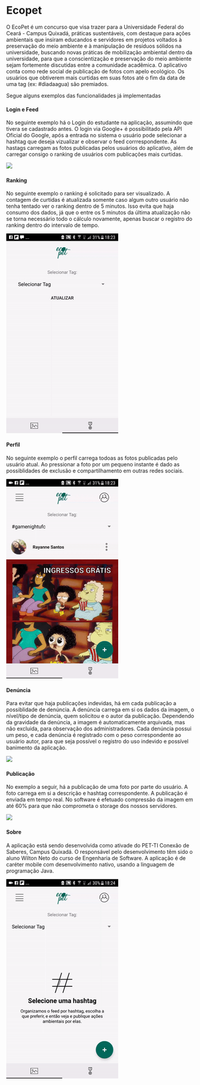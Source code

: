 # Ecopet

O EcoPet é um concurso que visa trazer para a Universidade Federal do Ceará - Campus Quixadá, práticas sustentáveis, com destaque para ações ambientais que insiram educandos e servidores em projetos voltados à preservação do meio ambiente e à manipulação de resíduos sólidos na  universidade, buscando novas práticas de mobilização ambiental dentro da universidade, para que a conscientização e preservação do meio ambiente sejam fortemente discutidas entre a comunidade acadêmica. O aplicativo conta como rede social de publicação de fotos com apelo ecológico. Os usuários que obtiverem mais curtidas em suas fotos até o fim da data de uma tag (ex: #diadaagua) são premiados.

Segue alguns exemplos das funcionalidades já implementadas
#### Login e Feed
No seguinte exemplo há o Login do estudante na aplicação, assumindo que tivera se cadastrado antes. O login via Google+ é possibilitado pela API Oficial do Google, após a entrada no sistema o usuário pode selecionar a hashtag que deseja vizualizar e observar o feed corrrespondente. As hastags carregam as fotos publicadas pelos usuários do aplicativo, além de carregar consigo o ranking de usuários com publicações mais curtidas.

 <img src="https://github.com/wiltonribeiro/ecoPET/blob/master/Preview/LoginPreview.gif" width="300" height="auto">


#### Ranking
No seguinte exemplo o ranking é solicitado para ser visualizado. A contagem de curtidas é atualizada somente caso algum outro usuário não tenha tentado ver o ranking dentro de 5 minutos. Isso evita que haja consumo dos dados, já que o entre os 5 minutos da última atualização não se torna necessário todo o cálculo novamente, apenas buscar o registro do ranking dentro do intervalo de tempo.

<img src="https://github.com/wiltonribeiro/ecoPET/blob/master/Preview/RankingPreview.gif" width="300" height="auto">


#### Perfil
No seguinte exemplo o perfil carrega todoas as fotos publicadas pelo usuário atual. Ao pressionar a foto por um pequeno instante é dado as possiblidades de exclusão e compartilhamento em outras redes sociais.

<img src="https://github.com/wiltonribeiro/ecoPET/blob/master/Preview/ProfilePreview.gif" width="300" height="auto">

#### Denúncia
Para evitar que haja publicações indevidas, há em cada publicação a possiblidade de denúncia. A denúncia carrega em si os dados da imagem, o nível/tipo de denúncia, quem solicitou e o autor da publicação. Dependendo da gravidade da denúncia, a imagem é automaticamente arquivada, mas não excluida, para observação dos administradores. Cada denúncia possui um peso, e cada denúncia é registrado com o peso correspondente ao usuário autor, para que seja possível o registro do uso indevido e possível banimento da aplicação.

<img src="https://github.com/wiltonribeiro/ecoPET/blob/master/Preview/ReportPreview.gif" width="300" height="auto">

#### Publicação
No exemplo a seguir, há a publicação de uma foto por parte do usuário. A foto carrega em si a descrição e hashtag correspondente. A publicação é enviada em tempo real. No software é efetuado compressão da imagem em até 60% para que não comprometa o storage dos nossos servidores.

<img src="https://github.com/wiltonribeiro/ecoPET/blob/master/Preview/PublishPreview.gif" width="300" height="auto">

#### Sobre
A aplicação está sendo desenvolvida como ativade do PET-TI Conexão de Saberes, Campus Quixadá. O responsável pelo desenvolvimento têm sido o aluno Wilton Neto do curso de Engenharia de Software. A aplicação é de caréter mobile com desenvolvimento nativo, usando a linguagem de programação Java.

<img src="https://github.com/wiltonribeiro/ecoPET/blob/master/Preview/AboutPreview.gif" width="300" height="auto">
